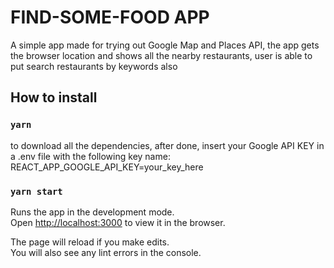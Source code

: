# FIND-SOME-FOOD APP

A simple app made for trying out Google Map and Places API, the app gets the browser location and shows all the nearby restaurants, user is able to put search restaurants by keywords also

## How to install

### `yarn`

to download all the dependencies, after done, insert your Google API KEY in a .env file with the following key name: REACT_APP_GOOGLE_API_KEY=your_key_here

### `yarn start`

Runs the app in the development mode.\
Open [http://localhost:3000](http://localhost:3000) to view it in the browser.

The page will reload if you make edits.\
You will also see any lint errors in the console.


